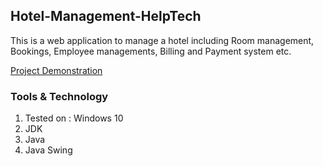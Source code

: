 ## Hotel-Management-HelpTech
This is a web application to manage a hotel including Room management, Bookings, Employee managements, Billing and Payment system etc. <br>

<a href = "https://youtu.be/F7LpkKWoXnM"> Project Demonstration </a>

### Tools & Technology
1. Tested on : Windows 10 <br>
2. JDK
3. Java 
4. Java Swing

